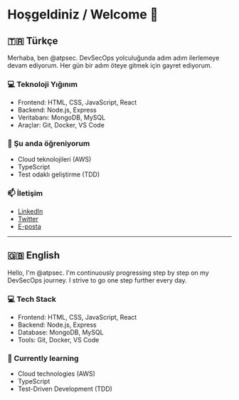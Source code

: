 # Hoşgeldiniz / Welcome 👋

## 🇹🇷 Türkçe

Merhaba, ben @atpsec. DevSecOps yolculuğunda adım adım ilerlemeye devam ediyorum. Her gün bir adım öteye gitmek için gayret ediyorum.

### 💻 Teknoloji Yığınım
- Frontend: HTML, CSS, JavaScript, React
- Backend: Node.js, Express
- Veritabanı: MongoDB, MySQL
- Araçlar: Git, Docker, VS Code

### 🌱 Şu anda öğreniyorum
- Cloud teknolojileri (AWS)
- TypeScript
- Test odaklı geliştirme (TDD)

### 📫 İletişim
- [LinkedIn](https://www.linkedin.com/in/atpsec/)
- [Twitter](https://twitter.com/atpsec)
- [E-posta](mailto:eposta@ornek.com)

---

## 🇬🇧 English

Hello, I'm @atpsec. I'm continuously progressing step by step on my DevSecOps journey. I strive to go one step further every day.

### 💻 Tech Stack
- Frontend: HTML, CSS, JavaScript, React
- Backend: Node.js, Express
- Database: MongoDB, MySQL
- Tools: Git, Docker, VS Code

### 🌱 Currently learning
- Cloud technologies (AWS)
- TypeScript
- Test-Driven Development (TDD)
